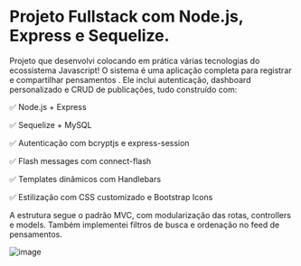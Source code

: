 # Projeto Fullstack com Node.js, Express e Sequelize.



Projeto que desenvolvi colocando em prática várias tecnologias do ecossistema Javascript! O sistema é uma aplicação completa para registrar e compartilhar pensamentos . Ele inclui autenticação, dashboard personalizado e CRUD de publicações, tudo construído com:

 ✅ Node.js + Express

 ✅ Sequelize + MySQL

 ✅ Autenticação com bcryptjs e express-session

 ✅ Flash messages com connect-flash

 ✅ Templates dinâmicos com Handlebars

 ✅ Estilização com CSS customizado e Bootstrap Icons

A estrutura segue o padrão MVC, com modularização das rotas, controllers e models. Também implementei filtros de busca e ordenação no feed de pensamentos.

![image](https://github.com/user-attachments/assets/2b9ea3df-6188-4079-9f06-1a7d32ae0059)

 
